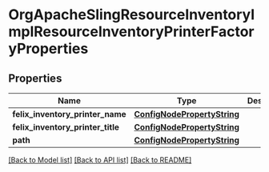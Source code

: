 # OrgApacheSlingResourceInventoryImplResourceInventoryPrinterFactoryProperties

## Properties
Name | Type | Description | Notes
------------ | ------------- | ------------- | -------------
**felix_inventory_printer_name** | [**ConfigNodePropertyString**](ConfigNodePropertyString.md) |  | [optional] 
**felix_inventory_printer_title** | [**ConfigNodePropertyString**](ConfigNodePropertyString.md) |  | [optional] 
**path** | [**ConfigNodePropertyString**](ConfigNodePropertyString.md) |  | [optional] 

[[Back to Model list]](../README.md#documentation-for-models) [[Back to API list]](../README.md#documentation-for-api-endpoints) [[Back to README]](../README.md)


